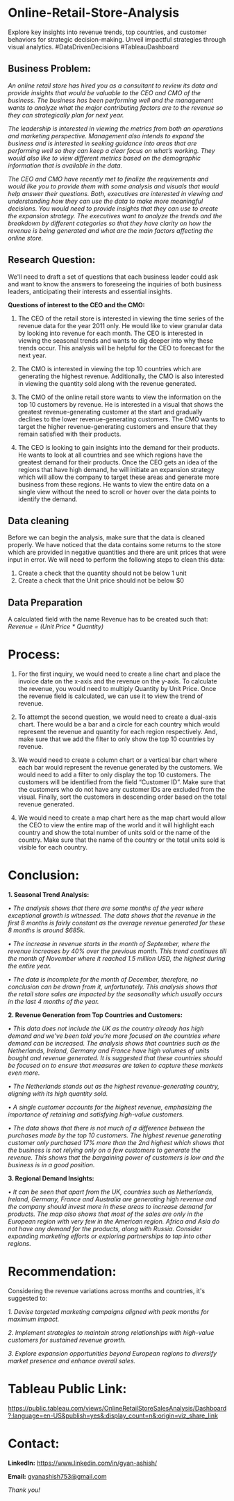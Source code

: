 # Online-Retail-Store-Analysis
Explore key insights into revenue trends, top countries, and customer behaviors for strategic decision-making. Unveil impactful strategies through visual analytics. #DataDrivenDecisions #TableauDashboard
## Business Problem:

_An online retail store has hired you as a consultant to review its data and provide insights that would be valuable to the CEO and CMO of the business. The business has been performing well and the management wants to analyze what the major contributing factors are to the revenue so they can strategically plan for next year._

_The leadership is interested in viewing the metrics from both an operations and marketing perspective. Management also intends to expand the business and is interested in seeking guidance into areas that are performing well so they can keep a clear focus on what’s working. They would also like to view different metrics based on the demographic information that is available in the data._

_The CEO and CMO have recently met to finalize the requirements and would like you to provide them with some analysis and visuals that would help answer their questions. Both, executives are interested in viewing and understanding how they can use the data to make more meaningful decisions. You would need to provide insights that they can use to create the expansion strategy. The executives want to analyze the trends and the breakdown by different categories so that they have clarity on how the revenue is being generated and what are the main factors affecting the online store._

## Research Question:

We'll need to draft a set of questions that each business leader could ask and want to know the answers to foreseeing the inquiries of both business leaders, anticipating their interests and essential insights.

**Questions of interest to the CEO and the CMO:**

1. The CEO of the retail store is interested in viewing the time series of the revenue data for the year 2011 only. He would like to view granular data by looking into revenue for each month. The CEO is interested in viewing the seasonal trends and wants to dig deeper into why these trends occur. This analysis will be helpful for the CEO to forecast for the next year.

2. The CMO is interested in viewing the top 10 countries which are generating the highest revenue. Additionally, the CMO is also interested in viewing the quantity sold along with the revenue generated. 

3. The CMO of the online retail store wants to view the information on the top 10 customers by revenue. He is interested in a visual that shows the greatest revenue-generating customer at the start and gradually declines to the lower revenue-generating customers. The CMO wants to target the higher revenue-generating customers and ensure that they remain satisfied with their products.

4. The CEO is looking to gain insights into the demand for their products. He wants to look at all countries and see which regions have the greatest demand for their products. Once the CEO gets an idea of the regions that have high demand, he will initiate an expansion strategy which will allow the company to target these areas and generate more business from these regions. He wants to view the entire data on a single view without the need to scroll or hover over the data points to identify the demand. 

## **Data cleaning**
Before we can begin the analysis, make sure that the data is cleaned properly. We have noticed that the data contains some returns to the store which are provided in negative quantities and there are unit prices that were input in error. We will need to perform the following steps to clean this data:	

1. Create a check that the quantity should not be below 1 unit
2. Create a check that the Unit price should not be below $0

## **Data Preparation**
A calculated field with the name Revenue has to be created such that:
_Revenue = (Unit Price * Quantity)_

# **Process:**

1. For the first inquiry, we would need to create a line chart and place the invoice date on the x-axis and the revenue on the y-axis. To calculate the revenue, you would need to multiply Quantity by Unit Price. Once the revenue field is calculated, we can use it to view the trend of revenue.

2. To attempt the second question, we would need to create a dual-axis chart. There would be a bar and a circle for each country which would represent the revenue and quantity for each region respectively. And,  make sure that we add the filter to only show the top 10 countries by revenue. 

3. We would need to create a column chart or a vertical bar chart where each bar would represent the revenue generated by the customers. We would need to add a filter to only display the top 10 customers. The customers will be identified from the field “Customer ID”. Make sure that the customers who do not have any customer IDs are excluded from the visual. Finally, sort the customers in descending order based on the total revenue generated.

4. We would need to create a map chart here as the map chart would allow the CEO to view the entire map of the world and it will highlight each country and show the total number of units sold or the name of the country.  Make sure that the name of the country or the total units sold is visible for each country.

# Conclusion: 

**1. Seasonal Trend Analysis:**

_• The analysis shows that there are some months of the year where exceptional growth is witnessed. The data shows that the revenue in the first 8 months is fairly constant as the average revenue generated for these 8 months is around $685k._

_• The increase in revenue starts in the month of September, where the revenue increases by 40% over the previous month. This trend continues till the month of November where it reached 1.5 million USD, the highest during the entire year._

_• The data is incomplete for the month of December, therefore, no conclusion can be drawn from it, unfortunately. This analysis shows that the retail store sales are impacted by the seasonality which usually occurs in the last 4 months of the year._

**2. Revenue Generation from Top Countries and Customers:**

_• This data does not include the UK as the country already has high demand and we’ve been told you’re more focused on the countries where demand can be increased. The analysis shows that countries such as the Netherlands, Ireland, Germany and France have high volumes of units bought and revenue generated. It is suggested that these countries should be focused on to ensure that measures are taken to capture these markets even more._

_• The Netherlands stands out as the highest revenue-generating country, aligning with its high quantity sold._

_• A single customer accounts for the highest revenue, emphasizing the importance of retaining and satisfying high-value customers._

_• The data shows that there is not much of a difference between the purchases made by the top 10 customers. The highest revenue generating customer only purchased 17% more than the 2nd highest which shows that the business is not relying only on a few customers to generate the revenue. This shows that the bargaining power of customers is low and the business is in a good position._

**3. Regional Demand Insights:**

_• It can be seen that apart from the UK, countries such as Netherlands, Ireland, Germany, France and Australia are generating high revenue and the company should invest more in these areas to increase demand for products. The map also shows that most of the sales are only in the European region with very few in the American region. Africa and Asia do not have any demand for the products, along with Russia. Consider expanding marketing efforts or exploring partnerships to tap into other regions._ 

# **Recommendation**:

Considering the revenue variations across months and countries, it's suggested to:

_1. Devise targeted marketing campaigns aligned with peak months for maximum impact._

_2. Implement strategies to maintain strong relationships with high-value customers for sustained revenue growth._

_3. Explore expansion opportunities beyond European regions to diversify market presence and enhance overall sales._

# Tableau Public Link:

https://public.tableau.com/views/OnlineRetailStoreSalesAnalysis/Dashboard?:language=en-US&publish=yes&:display_count=n&:origin=viz_share_link

# Contact:

**LinkedIn:** https://www.linkedin.com/in/gyan-ashish/

**Email:** gyanashish753@gmail.com

_Thank you!_
